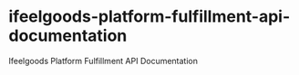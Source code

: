 # ifeelgoods-platform-fulfillment-api-documentation
Ifeelgoods Platform Fulfillment API Documentation
